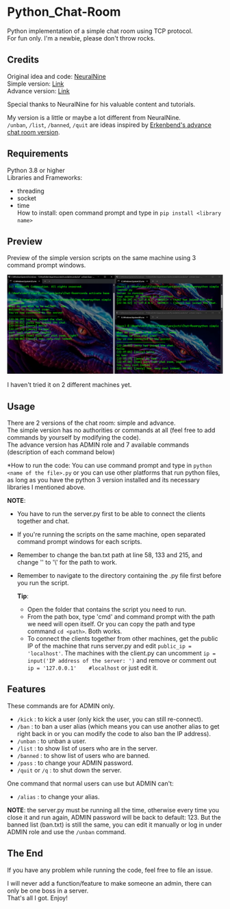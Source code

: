 # Python_Chat-Room

Python implementation of a simple chat room using TCP protocol. <br>
For fun only. I'm a newbie, please don't throw rocks. <br>

## Credits

Original idea and code: [NeuralNine](https://www.youtube.com/@NeuralNine) <br>
Simple version: [Link](https://youtu.be/3UOyky9sEQY?si=ZfhIld_oTzGdTsgC) <br>
Advance version: [Link](https://youtu.be/F_JDA96AdEI?si=naX_kLDcCWYCMohQ) <br>

Special thanks to NeuralNine for his valuable content and tutorials. <br>

My version is a little or maybe a lot different from NeuralNine. <br>
`/unban`, `/list`, `/banned`, `/quit` are ideas inspired by [Erkenbend's advance chat room version](https://github.com/Erkenbend/tcp-chat-room). <br>

## Requirements

Python 3.8 or higher <br>
Libraries and Frameworks: 
- threading
- socket
- time <br>
How to install: open command prompt and type in `pip install <library name>` <br>

## Preview

Preview of the simple version scripts on the same machine using 3 command prompt windows. <br>

![Alt Text](example.png)

I haven't tried it on 2 different machines yet. <br>

## Usage

There are 2 versions of the chat room: simple and advance. <br>
The simple version has no authorities or commands at all (feel free to add commands by yourself by modifying the code). <br> 
The advance version has ADMIN role and 7 available commands (description of each command below) <br>

*How to run the code: You can use command prompt and type in `python <name of the file>.py` or you can use other platforms that run python files, as long as you have the python 3 version installed and its necessary libraries I mentioned above. <br>

**NOTE**: 
- You have to run the server.py first to be able to connect the clients together and chat. <br>
- If you're running the scripts on the same machine, open separated command prompt windows for each scripts. <br>
- Remember to change the ban.txt path at line 58, 133 and 215, and change '\' to '\\' for the path to work. <br>
- Remember to navigate to the directory containing the .py file first before you run the script. <br>
  
  **Tip**:
  - Open the folder that contains the script you need to run. <br>
  - From the path box, type 'cmd' and command prompt with the path we need will open itself. Or you can copy the path and type command `cd <path>`. Both works. <br>
  - To connect the clients together from other machines, get the public IP of the machine that runs server.py and edit `public_ip = 'localhost'`. The machines with the client.py can uncomment `ip = input('IP address of the server: ')` and remove or comment out `ip = '127.0.0.1'    #localhost` or just edit it.

## Features

These commands are for ADMIN only.
- `/kick` : to kick a user (only kick the user, you can still re-connect).
- `/ban` : to ban a user alias (which means you can use another alias to get right back in or you can modify the code to also ban the IP address).
- `/unban` : to unban a user.
- `/list` : to show list of users who are in the server.
- `/banned` : to show list of users who are banned.
- `/pass` : to change your ADMIN password.
- `/quit` or `/q` : to shut down the server. 
  
One command that normal users can use but ADMIN can't:  
- `/alias` : to change your alias.

**NOTE**: the server.py must be running all the time, otherwise every time you close it and run again, ADMIN password will be back to default: 123. But the banned list (ban.txt) is still the same, you can edit it manually or log in under ADMIN role and use the `/unban` command.

## The End

If you have any problem while running the code, feel free to file an issue. <br>

I will never add a function/feature to make someone an admin, there can only be one boss in a server. <br>
That's all I got. Enjoy!





